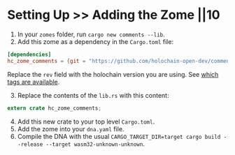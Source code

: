 # Setting Up >> Adding the Zome ||10

1. In your `zomes` folder, run `cargo new comments --lib`.
2. Add this zome as a dependency in the `Cargo.toml` file:

```toml
[dependencies]
hc_zome_comments = {git = "https://github.com/holochain-open-dev/comments", rev = "for-hc-v0.0.124", package = "hc_zome_comments"}
```

Replace the `rev` field with the holochain version you are using. See [which tags are available](https://github.com/holochain-open-dev/comments/tags).

3.  Replace the contents of the `lib.rs` with this content:

```rust
extern crate hc_zome_comments;
```

4. Add this new crate to your top level `Cargo.toml`.
5. Add the zome into your `dna.yaml` file.
6. Compile the DNA with the usual `CARGO_TARGET_DIR=target cargo build --release --target wasm32-unknown-unknown`.
